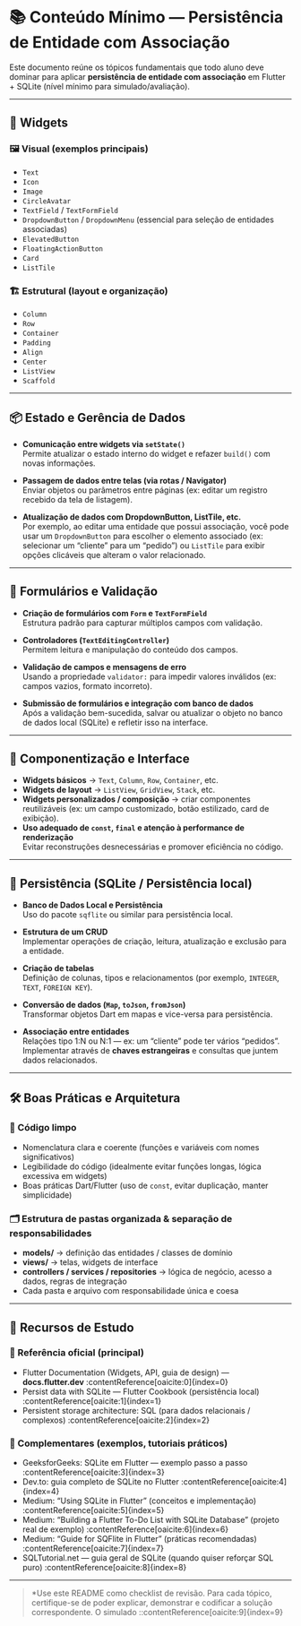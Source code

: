 # 📚 Conteúdo Mínimo — Persistência de Entidade com Associação

Este documento reúne os tópicos fundamentais que todo aluno deve dominar para aplicar **persistência de entidade com associação** em Flutter + SQLite (nível mínimo para simulado/avaliação).

---

## 🧩 Widgets

### 🖼 Visual (exemplos principais)
- `Text`  
- `Icon`  
- `Image`  
- `CircleAvatar`  
- `TextField` / `TextFormField`  
- `DropdownButton` / `DropdownMenu` (essencial para seleção de entidades associadas)  
- `ElevatedButton`  
- `FloatingActionButton`  
- `Card`  
- `ListTile`  

### 🏗 Estrutural (layout e organização)
- `Column`  
- `Row`  
- `Container`  
- `Padding`  
- `Align`  
- `Center`  
- `ListView`  
- `Scaffold`  

---

## 📦 Estado e Gerência de Dados

- **Comunicação entre widgets via `setState()`**  
  Permite atualizar o estado interno do widget e refazer `build()` com novas informações.

- **Passagem de dados entre telas (via rotas / Navigator)**  
  Enviar objetos ou parâmetros entre páginas (ex: editar um registro recebido da tela de listagem).

- **Atualização de dados com DropdownButton, ListTile, etc.**  
  Por exemplo, ao editar uma entidade que possui associação, você pode usar um `DropdownButton` para escolher o elemento associado (ex: selecionar um “cliente” para um “pedido”) ou `ListTile` para exibir opções clicáveis que alteram o valor relacionado.  

---

## 📝 Formulários e Validação

- **Criação de formulários com `Form` e `TextFormField`**  
  Estrutura padrão para capturar múltiplos campos com validação.

- **Controladores (`TextEditingController`)**  
  Permitem leitura e manipulação do conteúdo dos campos.

- **Validação de campos e mensagens de erro**  
  Usando a propriedade `validator:` para impedir valores inválidos (ex: campos vazios, formato incorreto).

- **Submissão de formulários e integração com banco de dados**  
  Após a validação bem-sucedida, salvar ou atualizar o objeto no banco de dados local (SQLite) e refletir isso na interface.

---

## 🧩 Componentização e Interface

- **Widgets básicos** → `Text`, `Column`, `Row`, `Container`, etc.  
- **Widgets de layout** → `ListView`, `GridView`, `Stack`, etc.  
- **Widgets personalizados / composição** → criar componentes reutilizáveis (ex: um campo customizado, botão estilizado, card de exibição).  
- **Uso adequado de `const`, `final` e atenção à performance de renderização**  
  Evitar reconstruções desnecessárias e promover eficiência no código.

---

## 💾 Persistência (SQLite / Persistência local)

- **Banco de Dados Local e Persistência**  
  Uso do pacote `sqflite` ou similar para persistência local.

- **Estrutura de um CRUD**  
  Implementar operações de criação, leitura, atualização e exclusão para a entidade.

- **Criação de tabelas**  
  Definição de colunas, tipos e relacionamentos (por exemplo, `INTEGER`, `TEXT`, `FOREIGN KEY`).

- **Conversão de dados (`Map`, `toJson`, `fromJson`)**  
  Transformar objetos Dart em mapas e vice-versa para persistência.

- **Associação entre entidades**  
  Relações tipo 1:N ou N:1 — ex: um “cliente” pode ter vários “pedidos”.  
  Implementar através de **chaves estrangeiras** e consultas que juntem dados relacionados.

---

## 🛠 Boas Práticas e Arquitetura

### 🧼 Código limpo  
- Nomenclatura clara e coerente (funções e variáveis com nomes significativos)  
- Legibilidade do código (idealmente evitar funções longas, lógica excessiva em widgets)  
- Boas práticas Dart/Flutter (uso de `const`, evitar duplicação, manter simplicidade)

### 🗂 Estrutura de pastas organizada & separação de responsabilidades  
- **models/** → definição das entidades / classes de domínio  
- **views/** → telas, widgets de interface  
- **controllers / services / repositories** → lógica de negócio, acesso a dados, regras de integração  
- Cada pasta e arquivo com responsabilidade única e coesa  

---

## 📖 Recursos de Estudo

### 🔹 Referência oficial (principal)

- Flutter Documentation (Widgets, API, guia de design) — **docs.flutter.dev** :contentReference[oaicite:0]{index=0}  
- Persist data with SQLite — Flutter Cookbook (persistência local) :contentReference[oaicite:1]{index=1}  
- Persistent storage architecture: SQL (para dados relacionais / complexos) :contentReference[oaicite:2]{index=2}  

### 🔹 Complementares (exemplos, tutoriais práticos)

- GeeksforGeeks: SQLite em Flutter — exemplo passo a passo :contentReference[oaicite:3]{index=3}  
- Dev.to: guia completo de SQLite no Flutter :contentReference[oaicite:4]{index=4}  
- Medium: “Using SQLite in Flutter” (conceitos e implementação) :contentReference[oaicite:5]{index=5}  
- Medium: “Building a Flutter To-Do List with SQLite Database” (projeto real de exemplo) :contentReference[oaicite:6]{index=6}  
- Medium: “Guide for SQFlite in Flutter” (práticas recomendadas) :contentReference[oaicite:7]{index=7}  
- SQLTutorial.net — guia geral de SQLite (quando quiser reforçar SQL puro) :contentReference[oaicite:8]{index=8}  

---

> *Use este README como checklist de revisão. Para cada tópico, certifique-se de poder explicar, demonstrar e codificar a solução correspondente. O simulado
::contentReference[oaicite:9]{index=9}

